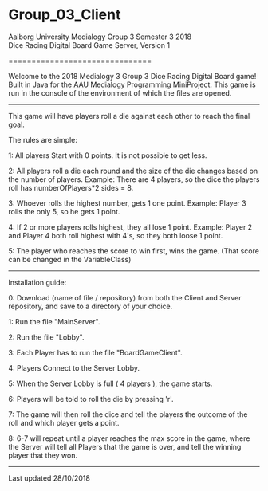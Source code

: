 # Group_03_Client

Aalborg University Medialogy Group 3 Semester 3 2018 <br /> Dice Racing Digital Board Game Server, Version 1

===============================

Welcome to the 2018 Medialogy 3 Group 3 Dice Racing Digital Board game! <br />
Built in Java for the AAU Medialogy Programming MiniProject.
This game is run in the console of the environment of which the files are opened.

------

This game will have players roll a die against each other to reach the final goal.

The rules are simple:

1: All players Start with 0 points. It is not possible to get less.

2: All players roll a die each round and the size of the die changes based on the number of players.
	Example: There are 4 players, so the dice the players roll has numberOfPlayers*2 sides = 8.
	
3: Whoever rolls the highest number, gets 1 one point.
	Example: Player 3 rolls the only 5, so he gets 1 point.
	
4: If 2 or more players rolls highest, they all lose 1 point.
	Example: Player 2 and Player 4 both roll highest with 4's, so they both loose 1 point.
	
5: The player who reaches the score to win first, wins the game. (That score can be changed in the VariableClass)

------

Installation guide:

0: Download (name of file / repository) from both the Client and Server repository, and save to a directory of your choice.

1: Run the file "MainServer".

2: Run the file "Lobby".

3: Each Player has to run the file "BoardGameClient".

4: Players Connect to the Server Lobby.

5: When the Server Lobby is full ( 4 players ), the game starts.

6: Players will be told to roll the die by pressing 'r'.

7: The game will then roll the dice and tell the players the outcome of the roll and which player gets a point.

8: 6-7 will repeat until a player reaches the max score in the game, where the Server will tell all Players that the game is over, and tell the winning player that they won.

---

Last updated 28/10/2018
